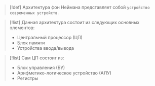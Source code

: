 
> [!def] 
> Архитектура фон Неймана представляет собой `устройство современных устройств`.

> [!list] 
> Данная архитектура состоит из следующих основных элементов:
> - Центральный процессор (ЦП)
> - Блок памяти
> - Устройства ввода/вывода

> [!list] 
> Сам ЦП состоит из:
> - Блок управления (БУ)
> - Арифметико-логическое устройство (АЛУ)
> - Регистры


